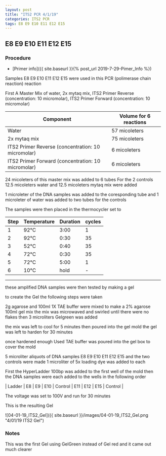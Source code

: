 ```yaml
---
layout: post
title: "ITS2 PCR 4/1/19"
categories: ITS2 PCR
tags: E8 E9 E10 E11 E12 E15
---
```


##   E8 E9 E10 E11 E12 E15

### Procedure

- [Primer info]({{ site.baseurl }}{% post_url 2019-7-29-Pimer_Info %})

Samples E8 E9 E10 E11 E12 E15 were used in this PCR (polimerase chain reaction) reaction 

First A Master Mix of water, 2x mytaq mix, ITS2 Primer Reverse (concentration: 10 micromolar), ITS2 Primer Forward (concentration: 10 micromolar)


|Component| Volume for 6 reactions|
|---------|---------------------------|
|Water| 57 micoleters|
|2x mytaq mix| 75 micoleters|
|ITS2 Primer Reverse (concentration: 10 micromolar)| 6 micoleters|
|ITS2 Primer Forward (concentration: 10 micromolar)| 6 micoleters|

24 micoleters of this master mix was added to 6 tubes 
For the 2 controls 12.5 micoleters water and 12.5 micoleters mytaq mix were added

1 microleter of the DNA samples was added to the coresponding tube
and 1 microleter of water was added to two tubes for the controls

The samples were then placed in the thermocycler set to 

|Step|Temperature|Duration|cycles|
|----|-------|--------|-------|
|1|92°C|3:00|1|
|2|92°C|0:30|35|
|3|52°C|0:40|35|
|4|72°C|0:30|35|
|5|72°C|5:00|1|
|6|10°C|hold|-|

___________

these amplified DNA samples were then tested by making a gel

to create the Gel the following steps were taken 

2g agarose and 100ml 1X TAE buffer were mixed to make a 2% agarose 100ml gel mix 
the mix was microwaved and swirled until there were no flakes 
then 3 microliters Gelgreen was added

the mix was left to cool for 5 minutes then poured into the gel mold
the gel was left to harden for 30 minutes 

once hardened enough Used TAE buffer was poured into the gel box to cover the mold

5 microliter aliquots of DNA samples E8 E9 E10 E11 E12 E15 and the two controls were made 
1 microliter of 5x loading dye was added to each

First the HyperLadder 100bp was added to the first well of the mold 
then the DNA samples were each added to the wells in the following order 

| Ladder | E8 | E9 | E10 | Control | E11 | E12 | E15 | Control |

The voltage was set to 100V and run for 30 minutes


This is the resulting Gel

![04-01-19_ITS2_Gel]({{ site.baseurl }}/images/04-01-19_ITS2_Gel.png "4/01/19 ITS2 Gel")

### Notes

This was the first Gel using GelGreen instead of Gel red and it came out much clearer